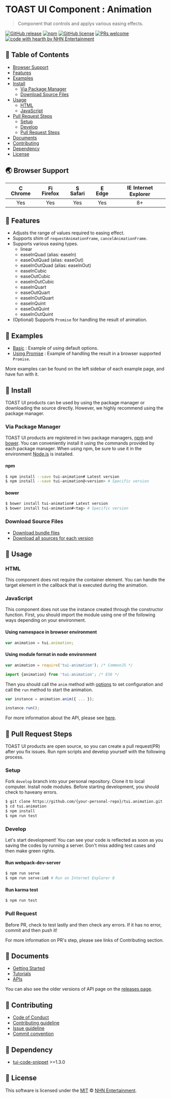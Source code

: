 # TOAST UI Component : Animation
> Component that controls and applys various easing effects.

[![GitHub release](https://img.shields.io/github/release/nhnent/tui.animation.svg)](https://github.com/nhnent/tui.animation/releases/latest)
[![npm](https://img.shields.io/npm/v/tui-animation.svg)](https://www.npmjs.com/package/tui-animation)
[![GitHub license](https://img.shields.io/github/license/nhnent/tui.animation.svg)](https://github.com/nhnent/tui.animation/blob/production/LICENSE)
[![PRs welcome](https://img.shields.io/badge/PRs-welcome-ff69b4.svg)](https://github.com/nhnent/tui.project-name/labels/help%20wanted)
[![code with hearth by NHN Entertainment](https://img.shields.io/badge/%3C%2F%3E%20with%20%E2%99%A5%20by-NHN%20Entertainment-ff1414.svg)](https://github.com/nhnent)


## 🚩 Table of Contents
* [Browser Support](#-browser-support)
* [Features](#-features)
* [Examples](#-examples)
* [Install](#-install)
    * [Via Package Manager](#via-package-manager)
    * [Download Source Files](#download-source-files)
* [Usage](#-usage)
    * [HTML](#html)
    * [JavaScript](#javascript)
* [Pull Request Steps](#-pull-request-steps)
    * [Setup](#setup)
    * [Develop](#develop)
    * [Pull Request Steps](#pull-request)
* [Documents](#-documents)
* [Contributing](#-contributing)
* [Dependency](#-dependency)
* [License](#-license)


## 🌏 Browser Support
| <img src="https://user-images.githubusercontent.com/1215767/34348387-a2e64588-ea4d-11e7-8267-a43365103afe.png" alt="Chrome" width="16px" height="16px" /> Chrome | <img src="https://user-images.githubusercontent.com/1215767/34348383-9e7ed492-ea4d-11e7-910c-03b39d52f496.png" alt="Firefox" width="16px" height="16px" /> Firefox | <img src="https://user-images.githubusercontent.com/1215767/34348394-a981f892-ea4d-11e7-9156-d128d58386b9.png" alt="Safari" width="16px" height="16px" /> Safari | <img src="https://user-images.githubusercontent.com/1215767/34348380-93e77ae8-ea4d-11e7-8696-9a989ddbbbf5.png" alt="Edge" width="16px" height="16px" /> Edge | <img src="https://user-images.githubusercontent.com/1215767/34348590-250b3ca2-ea4f-11e7-9efb-da953359321f.png" alt="IE" width="16px" height="16px" /> Internet Explorer |
| :---------: | :---------: | :---------: | :---------: | :---------: |
| Yes | Yes | Yes | Yes | 8+ |


## 🎨 Features
* Adjusts the range of values required to easing effect.
* Supports shim of `requestAnimationFrame`, `cancelAnimationFrame`.
* Supports various easing types.
    * linear
    * easeInQuad (alias: easeIn)
    * easeOutQuad (alias: easeOut)
    * easeInOutQuad (alias: easeInOut)
    * easeInCubic
    * easeOutCubic
    * easeInOutCubic
    * easeInQuart
    * easeOutQuart
    * easeInOutQuart
    * easeInQuint
    * easeOutQuint
    * easeInOutQuint
* (Optional) Supports `Promise` for handling the result of animation.


## 🐾 Examples
* [Basic](https://nhnent.github.io/tui.animation/latest/tutorial-example01-basic.html) : Example of using default options.
* [Using Promise](https://nhnent.github.io/tui.animation/latest/tutorial-example03-using-promise.html) : Example of handling the result in a browser supported `Promise`.

More examples can be found on the left sidebar of each example page, and have fun with it.


## 💾 Install

TOAST UI products can be used by using the package manager or downloading the source directly.
However, we highly recommend using the package manager.

### Via Package Manager

TOAST UI products are registered in two package managers, [npm](https://www.npmjs.com/) and [bower](https://bower.io/).
You can conveniently install it using the commands provided by each package manager.
When using npm, be sure to use it in the environment [Node.js](https://nodejs.org/ko/) is installed.

#### npm

``` sh
$ npm install --save tui-animation# Latest version
$ npm install --save tui-animation@<version> # Specific version
```

#### bower

``` sh
$ bower install tui-animation# Latest version
$ bower install tui-animation#<tag> # Specific version
```

### Download Source Files
* [Download bundle files](https://github.com/nhnent/tui.animation/tree/production/dist)
* [Download all sources for each version](https://github.com/nhnent/tui.animation/releases)


## 🔨 Usage

### HTML

This component does not require the container element.
You can handle the target element in the callback that is executed during the animation.

### JavaScript

This component does not use the instance created through the constructor function.
First, you should import the module using one of the following ways depending on your environment.

#### Using namespace in browser environment
``` javascript
var animation = tui.animation;
```

#### Using module format in node environment
``` javascript
var animation = require('tui-animation'); /* CommonJS */
```

``` javascript
import {animation} from 'tui-animation'; /* ES6 */
```


Then you should call the `anim` method with [options](https://nhnent.github.io/tui.animation/latest/tui.animation.html#.anim) to set configuration and call the `run` method to start the animation.

``` javascript
var instance = animation.anim({ ... });

instance.run();
```

For more information about the API, please see [here](https://nhnent.github.io/tui.animation/latest/tui.animation.html).


## 🔧 Pull Request Steps

TOAST UI products are open source, so you can create a pull request(PR) after you fix issues.
Run npm scripts and develop yourself with the following process.

### Setup

Fork `develop` branch into your personal repository.
Clone it to local computer. Install node modules.
Before starting development, you should check to haveany errors.

``` sh
$ git clone https://github.com/{your-personal-repo}/tui.animation.git
$ cd tui.animation
$ npm install
$ npm run test
```

### Develop

Let's start development!
You can see your code is reflected as soon as you saving the codes by running a server.
Don't miss adding test cases and then make green rights.

#### Run webpack-dev-server

``` sh
$ npm run serve
$ npm run serve:ie8 # Run on Internet Explorer 8
```

#### Run karma test

``` sh
$ npm run test
```

### Pull Request

Before PR, check to test lastly and then check any errors.
If it has no error, commit and then push it!

For more information on PR's step, please see links of Contributing section.


## 📙 Documents
* [Getting Started](https://github.com/nhnent/tui.animation/blob/production/docs/getting-started.md)
* [Tutorials](https://github.com/nhnent/tui.animation/tree/production/docs)
* [APIs](https://nhnent.github.io/tui.animation/latest)

You can also see the older versions of API page on the [releases page](https://github.com/nhnent/tui.animation/releases).


## 💬 Contributing
* [Code of Conduct](https://github.com/nhnent/tui.animation/blob/production/CODE_OF_CONDUCT.md)
* [Contributing guideline](https://github.com/nhnent/tui.animation/blob/production/CONTRIBUTING.md)
* [Issue guideline](https://github.com/nhnent/tui.animation/blob/production/docs/ISSUE_TEMPLATE.md)
* [Commit convention](https://github.com/nhnent/tui.animation/blob/production/docs/COMMIT_MESSAGE_CONVENTION.md)


## 🔩 Dependency
* [tui-code-snippet](https://github.com/nhnent/tui.code-snippet) >=1.3.0


## 📜 License

This software is licensed under the [MIT](https://github.com/nhnent/tui.animation/blob/production/LICENSE) © [NHN Entertainment](https://github.com/nhnent).
